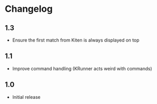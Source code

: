 # Changelog

## 1.3

 - Ensure the first match from Kiten is always displayed on top

## 1.1

 - Improve command handling (KRunner acts weird with commands)

## 1.0

 - Initial release
